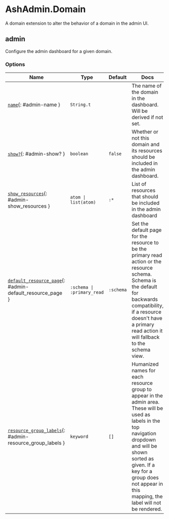 <!--
This file was generated by Spark. Do not edit it by hand.
-->
# AshAdmin.Domain

A domain extension to alter the behavior of a domain in the admin UI.


## admin
Configure the admin dashboard for a given domain.






### Options

| Name | Type | Default | Docs |
|------|------|---------|------|
| [`name`](#admin-name){: #admin-name } | `String.t` |  | The name of the domain in the dashboard. Will be derived if not set. |
| [`show?`](#admin-show?){: #admin-show? } | `boolean` | `false` | Whether or not this domain and its resources should be included in the admin dashboard. |
| [`show_resources`](#admin-show_resources){: #admin-show_resources } | `atom \| list(atom)` | `:*` | List of resources that should be included in the admin dashboard |
| [`default_resource_page`](#admin-default_resource_page){: #admin-default_resource_page } | `:schema \| :primary_read` | `:schema` | Set the default page for the resource to be the primary read action or the resource schema. Schema is the default for backwards compatibility, if a resource doesn't have a primary read action it will fallback to the schema view. |
| [`resource_group_labels`](#admin-resource_group_labels){: #admin-resource_group_labels } | `keyword` | `[]` | Humanized names for each resource group to appear in the admin area. These will be used as labels in the top navigation dropdown and will be shown sorted as given. If a key for a group does not appear in this mapping, the label will not be rendered. |







<style type="text/css">.spark-required::after { content: "*"; color: red !important; }</style>
